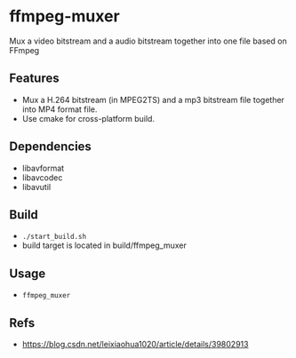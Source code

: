 ffmpeg-muxer
============

Mux a video bitstream and a audio bitstream  together into one file based on FFmpeg

## Features
* Mux a H.264 bitstream (in MPEG2TS) and a mp3 bitstream file together into MP4 format file.
* Use cmake for cross-platform build.

## Dependencies
* libavformat
* libavcodec
* libavutil

## Build
* `./start_build.sh`
* build target is located in build/ffmpeg_muxer

## Usage
* `ffmpeg_muxer`

## Refs
* <https://blog.csdn.net/leixiaohua1020/article/details/39802913>
